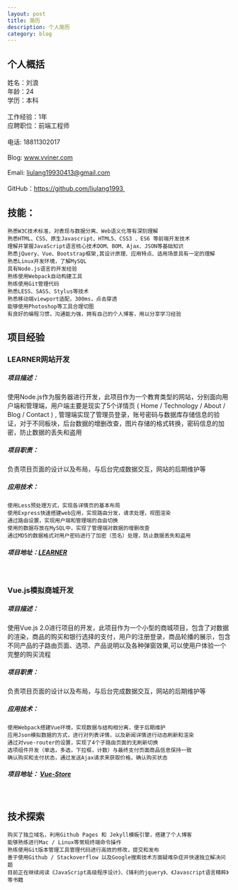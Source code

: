```yaml
---
layout: post
title: 简历
description: 个人简历
category: blog
---
```


## 个人概括
姓名：刘浪                                       
年龄：24 <br>
学历：本科<br>								
工作经验：1年<br>
应聘职位：前端工程师<br> 				
电话: 18811302017 <br>				
Blog: www.vviner.com<br>				
Emali: liulang19930413@gmail.com <br>	
GitHub：https://github.com/liulang1993 <br>



## 技能：

	熟悉W3C技术标准，对表现与数据分离、Web语义化等有深刻理解
	熟悉HTML、CSS、原生Javascript、HTML5、CSS3 、ES6 等前端开发技术 
	理解并掌握JavaScript语言核心技术DOM、BOM、Ajax、JSON等基础知识
	熟悉jQuery、Vue、Bootstrap框架,其设计原理、应用特点、适用场景具有一定的理解
	熟悉Linux开发环境，了解MySQL 
	具有Node.js语言的开发经验
	熟练使用Webpack自动构建工具
	熟练使用Git管理代码
	熟悉LESS、SASS、Stylus等技术
	熟悉移动端viewport适配，300ms，点击穿透
	能够使用Photoshop等工具合理切图
	有良好的编程习惯，沟通能力强，拥有自己的个人博客，用以分享学习经验
	
	

## 项目经验
### LEARNER网站开发
##### 项目描述：
使用Node.js作为服务器进行开发，此项目作为一个教育类型的网站，分别面向用户端和管理端，用户端主要是现实了5个详情页 ( Home / Technology / About / Blog / Contact ) , 管理端实现了管理员登录，账号密码与数据库存储信息的验证，对于不同板块，后台数据的增删改查，图片存储的格式转换，密码信息的加密，防止数据的丢失和盗用
##### 项目职责：
负责项目页面的设计以及布局，与后台完成数据交互，网站的后期维护等
##### 应用技术：

	使用Less预处理方式，实现各详情页的基本布局
	使用Express快速搭建web应用，实现路由分发，请求处理，视图渲染
	通过路由设置，实现用户端和管理端的自由切换
	使用的数据存放在MySQL中，实现了管理端对数据的增删改查
	通过MD5的数据格式对用户密码进行了加密（签名）处理，防止数据丢失和盗用


##### 项目地址：[LEARNER](https://github.com/liulang1993/Node-project)
<br>


### Vue.js模拟商城开发
##### 项目描述：
使用Vue.js 2.0进行项目的开发，此项目作为一个小型的商城项目，包含了对数据的渲染，商品的购买和银行选择的支付，用户的注册登录，商品轮播的展示，包含不同产品的子路由页面、选项、产品说明以及各种弹窗效果,可以使用户体验一个完整的购买流程
##### 项目职责：
负责项目页面的设计以及布局，与后台完成数据交互，网站的后期维护等
##### 应用技术：

	使用Webpack搭建Vue环境，实现数据与结构相分离，便于后期维护
	应用Json模拟数据的方式，进行对列表详情，以及新闻详情进行动态刷新和渲染
	通过对vue-router的设置，实现了4个子路由页面的无刷新切换
	选项组件开发（单选，多选，下拉框，计数）与最终支付页面商品信息保持一致
	确认购买和支付状态，通过发送Ajax请求来获取价格，确认购买状态


##### 项目地址： [Vue-Store](https://github.com/liulang1993/Vue-project/tree/master/vue-Store)
<br>

## 技术探索
	购买了独立域名，利用Github Pages 和 Jekyll模板引擎，搭建了个人博客
	能够熟练进行Mac / Linux等常规终端命令操作
	熟练使用Git版本管理工具管理代码进行高效的修改，提交和发布
	善于使用Github / Stackoverflow 以及Google搜索技术方面疑难杂症并快速独立解决问题
	目前正在继续阅读《JavaScript高级程序设计》、《锋利的jquery》、《Javascript语言精粹》等书籍



